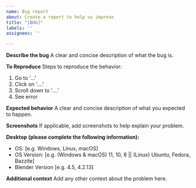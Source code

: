 ```yaml
---
name: Bug report
about: Create a report to help us improve
title: "[BUG]"
labels: ''
assignees: ''

---
```


**Describe the bug**
A clear and concise description of what the bug is.

**To Reproduce**
Steps to reproduce the behavior:

1. Go to '...'
2. Click on '....'
3. Scroll down to '....'
4. See error

**Expected behavior**
A clear and concise description of what you expected to happen.

**Screenshots**
If applicable, add screenshots to help explain your problem.

**Desktop (please complete the following information):**

- OS: [e.g. Windows, Linux, macOS]
- OS Version: [e.g. (Windows & macOS) 11, 10, 8 || (Linux) Ubuntu, Fedora, Bazzite]
- Blender Version [e.g. 4.5, 4.2.13]

**Additional context**
Add any other context about the problem here.
